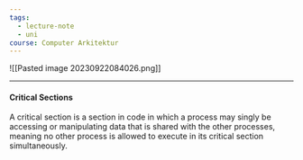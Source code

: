 ```yaml
---
tags:
  - lecture-note
  - uni
course: Computer Arkitektur
---
```

![[Pasted image 20230922084026.png]]

***
#### Critical Sections
A critical section is a section in code in which a process may singly be accessing or manipulating data
that is shared with the other processes, meaning no other process is allowed to execute in its critical
section simultaneously.